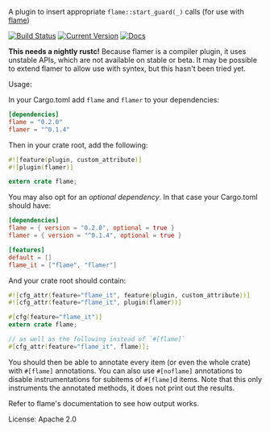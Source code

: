 A plugin to insert appropriate `flame::start_guard(_)` calls (for use with
[flame](https://github.com/TyOverby/flame))

[![Build Status](https://travis-ci.org/llogiq/flamer.svg)](https://travis-ci.org/llogiq/flamer)
[![Current Version](https://img.shields.io/crates/v/flamer.svg)](https://crates.io/crates/flamer)
[![Docs](https://docs.rs/flamer/badge.svg)](https://docs.rs/flamer)

**This needs a nightly rustc!** Because flamer is a compiler plugin, it uses
unstable APIs, which are not available on stable or beta. It may be possible to
extend flamer to allow use with syntex, but this hasn't been tried yet.

Usage:

In your Cargo.toml add `flame` and `flamer` to your dependencies:

```toml
[dependencies]
flame = "0.2.0"
flamer = "^0.1.4"
```

Then in your crate root, add the following:

```rust
#![feature(plugin, custom_attribute)]
#![plugin(flamer)]

extern crate flame;
```

You may also opt for an *optional dependency*. In that case your Cargo.toml should have:

```toml
[dependencies]
flame = { version = "0.2.0", optional = true }
flamer = { version = "^0.1.4", optional = true }

[features]
default = []
flame_it = ["flame", "flamer"]
```

And your crate root should contain:

```rust
#![cfg_attr(feature="flame_it", feature(plugin, custom_attribute))]
#![cfg_attr(feature="flame_it", plugin(flamer))]

#[cfg(feature="flame_it")]
extern crate flame;

// as well as the following instead of `#[flame]`
#[cfg_attr(feature="flame_it", flame)];
```

You should then be able to annotate every item (or even the whole crate) with
`#[flame]` annotations. You can also use `#[noflame]` annotations to disable
instrumentations for subitems of `#[flame]`d items. Note that this only
instruments the annotated methods, it does not print out the results.

Refer to flame's documentation to see how output works.

License: Apache 2.0
